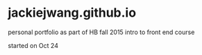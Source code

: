 # jackiejwang.github.io

personal portfolio as part of HB fall 2015 intro to front end course

started on Oct 24
